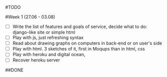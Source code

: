 #TODO

#Week 1 (27.06 - 03.08)

- [ ] Write the list of features and goals of service, decide what to do: django-like site or simple html 
- [ ] Play with js, just refreshing syntax
- [ ] Read about drawing graphs on computers in back-end or on user's side
- [ ] Play with html. 3 sketches of it, first in Moqups than in html, css
- [ ] Play with heroku and digital ocean, 
- [ ] Recover heroku server

##DONE


